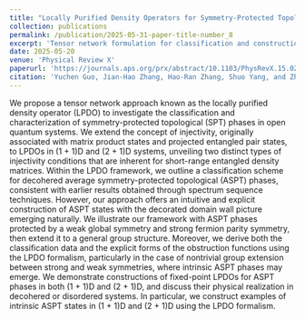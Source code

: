 ```yaml
---
title: "Locally Purified Density Operators for Symmetry-Protected Topological Phases in Mixed States"
collection: publications
permalink: /publication/2025-05-31-paper-title-number_8
excerpt: 'Tensor network formulation for classification and construction of topological phases in open systems'
date: 2025-05-20
venue: 'Physical Review X'
paperurl: 'https://journals.aps.org/prx/abstract/10.1103/PhysRevX.15.021060'
citation: 'Yuchen Guo, Jian-Hao Zhang, Hao-Ran Zhang, Shuo Yang, and Zhen Bi, Phys. Rev. X 15, 021060 (2025).'
---
```

We propose a tensor network approach known as the locally purified density operator (LPDO) to investigate the classification and characterization of symmetry-protected topological (SPT) phases in open quantum systems. We extend the concept of injectivity, originally associated with matrix product states and projected entangled pair states, to LPDOs in (1 + 1)D and (2 + 1)D systems, unveiling two distinct types of injectivity conditions that are inherent for short-range entangled density matrices. Within the LPDO framework, we outline a classification scheme for decohered average symmetry-protected topological (ASPT) phases, consistent with earlier results obtained through spectrum sequence techniques. However, our approach offers an intuitive and explicit construction of ASPT states with the decorated domain wall picture emerging naturally. We illustrate our framework with ASPT phases protected by a weak global symmetry and strong fermion parity symmetry, then extend it to a general group structure. Moreover, we derive both the classification data and the explicit forms of the obstruction functions using the LPDO formalism, particularly in the case of nontrivial group extension between strong and weak symmetries, where intrinsic ASPT phases may emerge. We demonstrate constructions of fixed-point LPDOs for ASPT phases in both (1 + 1)D and (2 + 1)D, and discuss their physical realization in decohered or disordered systems. In particular, we construct examples of intrinsic ASPT states in (1 + 1)D and (2 + 1)D using the LPDO formalism.
